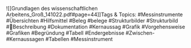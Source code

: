 
![[Grundlagen des wissenschaftlichen Arbeitens_Groß_141022.pdf#page=44]]Tags & Topics:
   #Messinstrumente
   #Übersichten
   #Hilfsmittel
   #Beleg
   #belege
   #Strukturbilder
   #Strukturbild
   #Beschreibung
   #Dokumentation
   #Kernaussag
   #Grafik
   #Vorgehensweise
   #Grafiken
   #Begründung
   #Tabell
   #Endergebnisse
   #Zwischen-
   #Kernaussagen
   #Tabellen
   #Messinstrument